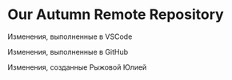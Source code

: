 # Our Autumn Remote Repository

Изменения, выполненные в VSCode

Изменения, выполненные в GitHub

Изменения, созданные Рыжовой Юлией